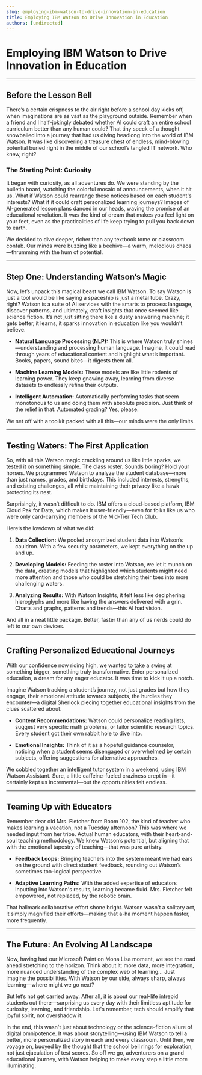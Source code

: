 ```yaml
---
slug: employing-ibm-watson-to-drive-innovation-in-education
title: Employing IBM Watson to Drive Innovation in Education
authors: [undirected]
---
```



# Employing IBM Watson to Drive Innovation in Education

---

## Before the Lesson Bell

There’s a certain crispness to the air right before a school day kicks off, when imaginations are as vast as the playground outside. Remember when a friend and I half-jokingly debated whether AI could craft an entire school curriculum better than any human could? That tiny speck of a thought snowballed into a journey that had us diving headlong into the world of IBM Watson. It was like discovering a treasure chest of endless, mind-blowing potential buried right in the middle of our school’s tangled IT network. Who knew, right?

### The Starting Point: Curiosity

It began with curiosity, as all adventures do. We were standing by the bulletin board, watching the colorful mosaic of announcements, when it hit us. What if Watson could rearrange these notices based on each student's interests? What if it could craft personalized learning journeys? Images of AI-generated lesson plans danced in our heads, waving the promise of an educational revolution. It was the kind of dream that makes you feel light on your feet, even as the practicalities of life keep trying to pull you back down to earth.

We decided to dive deeper, richer than any textbook tome or classroom confab. Our minds were buzzing like a beehive—a warm, melodious chaos—thrumming with the hum of potential.

---

## Step One: Understanding Watson’s Magic

Now, let’s unpack this magical beast we call IBM Watson. To say Watson is just a tool would be like saying a spaceship is just a metal tube. Crazy, right? Watson is a suite of AI services with the smarts to process language, discover patterns, and ultimately, craft insights that once seemed like science fiction. It’s not just sitting there like a dusty answering machine; it gets better, it learns, it sparks innovation in education like you wouldn't believe.

- **Natural Language Processing (NLP):** This is where Watson truly shines—understanding and processing human language. Imagine, it could read through years of educational content and highlight what’s important. Books, papers, sound bites—it digests them all.

- **Machine Learning Models:** These models are like little rodents of learning power. They keep gnawing away, learning from diverse datasets to endlessly refine their outputs.

- **Intelligent Automation:** Automatically performing tasks that seem monotonous to us and doing them with absolute precision. Just think of the relief in that. Automated grading? Yes, please.

We set off with a toolkit packed with all this—our minds were the only limits.

---

## Testing Waters: The First Application

So, with all this Watson magic crackling around us like little sparks, we tested it on something simple. The class roster. Sounds boring? Hold your horses. We programmed Watson to analyze the student database—more than just names, grades, and birthdays. This included interests, strengths, and existing challenges, all while maintaining their privacy like a hawk protecting its nest.

Surprisingly, it wasn’t difficult to do. IBM offers a cloud-based platform, IBM Cloud Pak for Data, which makes it user-friendly—even for folks like us who were only card-carrying members of the Mid-Tier Tech Club.

Here’s the lowdown of what we did:

1. **Data Collection:** We pooled anonymized student data into Watson’s cauldron. With a few security parameters, we kept everything on the up and up.

2. **Developing Models:** Feeding the roster into Watson, we let it munch on the data, creating models that highlighted which students might need more attention and those who could be stretching their toes into more challenging waters.

3. **Analyzing Results:** With Watson Insights, it felt less like deciphering hieroglyphs and more like having the answers delivered with a grin. Charts and graphs, patterns and trends—this AI had vision.

And all in a neat little package. Better, faster than any of us nerds could do left to our own devices.

---

## Crafting Personalized Educational Journeys

With our confidence now riding high, we wanted to take a swing at something bigger, something truly transformative. Enter personalized education, a dream for any eager educator. It was time to kick it up a notch.

Imagine Watson tracking a student’s journey, not just grades but how they engage, their emotional attitude towards subjects, the hurdles they encounter—a digital Sherlock piecing together educational insights from the clues scattered about. 

- **Content Recommendations:** Watson could personalize reading lists, suggest very specific math problems, or tailor scientific research topics. Every student got their own rabbit hole to dive into.

- **Emotional Insights:** Think of it as a hopeful guidance counselor, noticing when a student seems disengaged or overwhelmed by certain subjects, offering suggestions for alternative approaches.

We cobbled together an intelligent tutor system in a weekend, using IBM Watson Assistant. Sure, a little caffeine-fueled craziness crept in—it certainly kept us incremental—but the opportunities felt endless.

---

## Teaming Up with Educators

Remember dear old Mrs. Fletcher from Room 102, the kind of teacher who makes learning a vacation, not a Tuesday afternoon? This was where we needed input from her tribe. Actual human educators, with their heart-and-soul teaching methodology. We knew Watson’s potential, but aligning that with the emotional tapestry of teaching—that was pure artistry.

- **Feedback Loops:** Bringing teachers into the system meant we had ears on the ground with direct student feedback, rounding out Watson’s sometimes too-logical perspective.

- **Adaptive Learning Paths:** With the added expertise of educators inputting into Watson's results, learning became fluid. Mrs. Fletcher felt empowered, not replaced, by the robotic brain.

That hallmark collaborative effort shone bright. Watson wasn't a solitary act, it simply magnified their efforts—making that a-ha moment happen faster, more frequently.

---

## The Future: An Evolving AI Landscape

Now, having had our Microsoft Paint on Mona Lisa moment, we see the road ahead stretching to the horizon. Think about it: more data, more integration, more nuanced understanding of the complex web of learning... Just imagine the possibilities. With Watson by our side, always sharp, always learning—where might we go next? 

But let’s not get carried away. After all, it is about our real-life intrepid students out there—surprising us every day with their limitless aptitude for curiosity, learning, and friendship. Let's remember, tech should amplify that joyful spirit, not overshadow it.

In the end, this wasn't just about technology or the science-fiction allure of digital omnipotence. It was about storytelling—using IBM Watson to tell a better, more personalized story in each and every classroom. Until then, we voyage on, buoyed by the thought that the school bell rings for exploration, not just ejaculation of test scores. So off we go, adventurers on a grand educational journey, with Watson helping to make every step a little more illuminating.